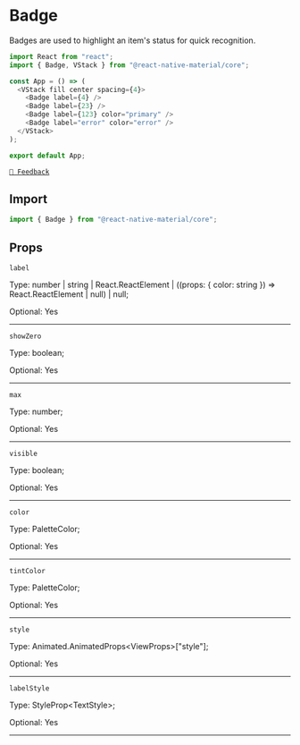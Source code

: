 # Badge

Badges are used to highlight an item's status for quick recognition.

```js with-preview
import React from "react";
import { Badge, VStack } from "@react-native-material/core";

const App = () => (
  <VStack fill center spacing={4}>
    <Badge label={4} />
    <Badge label={23} />
    <Badge label={123} color="primary" />
    <Badge label="error" color="error" />
  </VStack>
);

export default App;
```

[`💬 Feedback`](https://github.com/yamankatby/react-native-material/labels/component%3A%20Badge)

## Import

```js
import { Badge } from "@react-native-material/core";
```

## Props

`label`

Type: number | string | React.ReactElement | ((props: { color: string }) =\> React.ReactElement | null) | null;

Optional: Yes

---

`showZero`

Type: boolean;

Optional: Yes

---

`max`

Type: number;

Optional: Yes

---

`visible`

Type: boolean;

Optional: Yes

---

`color`

Type: PaletteColor;

Optional: Yes

---

`tintColor`

Type: PaletteColor;

Optional: Yes

---

`style`

Type: Animated.AnimatedProps<ViewProps\>["style"];

Optional: Yes

---

`labelStyle`

Type: StyleProp<TextStyle\>;

Optional: Yes

---
